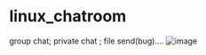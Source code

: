 # linux_chatroom
group chat; private chat ; file send(bug)....
![image](https://github.com/guue/linux_chatroom/assets/115855430/d45ff8ac-ad8b-4b72-8e1c-64611835ff34)
